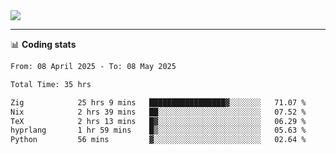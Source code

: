 <picture>
  <source
  srcset="https://github-readme-stats.vercel.app/api?username=sant0s12&show_icons=true&theme=dark"
  media="(prefers-color-scheme: dark)"
  />
  <source
  srcset="https://github-readme-stats.vercel.app/api?username=sant0s12&show_icons=true"
  media="(prefers-color-scheme: light)"
  />
  <img src="https://github-readme-stats.vercel.app/api?username=sant0s12&show_icons=true" />
</picture>

---

📊 **Coding stats**

<!--START_SECTION:waka-->

```txt
From: 08 April 2025 - To: 08 May 2025

Total Time: 35 hrs

Zig            25 hrs 9 mins   █████████████████▓░░░░░░░   71.07 %
Nix            2 hrs 39 mins   ██░░░░░░░░░░░░░░░░░░░░░░░   07.52 %
TeX            2 hrs 13 mins   █▓░░░░░░░░░░░░░░░░░░░░░░░   06.29 %
hyprlang       1 hr 59 mins    █▒░░░░░░░░░░░░░░░░░░░░░░░   05.63 %
Python         56 mins         ▓░░░░░░░░░░░░░░░░░░░░░░░░   02.64 %
```

<!--END_SECTION:waka-->
